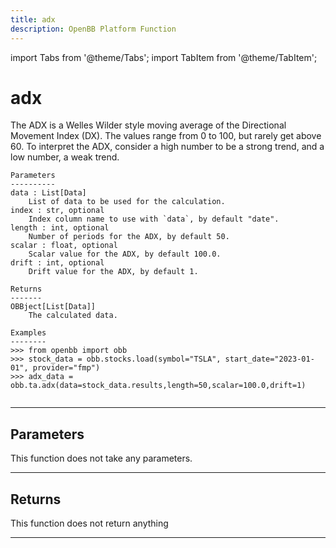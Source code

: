 ```yaml
---
title: adx
description: OpenBB Platform Function
---
```


import Tabs from '@theme/Tabs';
import TabItem from '@theme/TabItem';

# adx

The ADX is a Welles Wilder style moving average of the Directional Movement Index (DX).
    The values range from 0 to 100, but rarely get above 60. To interpret the ADX, consider
    a high number to be a strong trend, and a low number, a weak trend.

    Parameters
    ----------
    data : List[Data]
        List of data to be used for the calculation.
    index : str, optional
        Index column name to use with `data`, by default "date".
    length : int, optional
        Number of periods for the ADX, by default 50.
    scalar : float, optional
        Scalar value for the ADX, by default 100.0.
    drift : int, optional
        Drift value for the ADX, by default 1.

    Returns
    -------
    OBBject[List[Data]]
        The calculated data.

    Examples
    --------
    >>> from openbb import obb
    >>> stock_data = obb.stocks.load(symbol="TSLA", start_date="2023-01-01", provider="fmp")
    >>> adx_data = obb.ta.adx(data=stock_data.results,length=50,scalar=100.0,drift=1)

```python wordwrap

```

---

## Parameters

This function does not take any parameters.

---

## Returns

This function does not return anything

---

